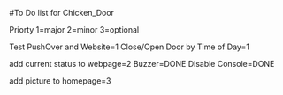 #To Do list for Chicken_Door

Priorty 1=major 2=minor 3=optional

Test PushOver and Website=1
Close/Open Door by Time of Day=1

add current status to webpage=2
Buzzer=DONE
Disable Console=DONE

add picture to homepage=3
